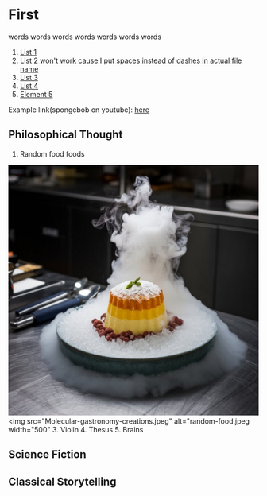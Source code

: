 # First

words words words words words words words

1. [List 1](Example)
2. [List 2 won't work cause I put spaces instead of dashes in actual file name](Thought-expirement-example)
3. [List 3](README.md)
4. [List 4](README.md)
5. [Element 5](Example)

Example link(spongebob on youtube): [here](https://youtu.be/e3fS1SOwLWU?si=zqapl_hB7tp6oMVL)

## Philosophical Thought

1. Random food foods

![random-food.jpeg](Molecular-gastronomy-creations.jpeg)
   <img src="Molecular-gastronomy-creations.jpeg" alt="random-food.jpeg width="500"
3. Violin
4. Thesus
5. Brains

## Science Fiction

## Classical Storytelling
